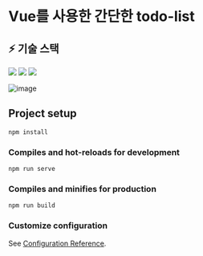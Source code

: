 # Vue를 사용한 간단한 todo-list

## ⚡ 기술 스택
<img src="https://img.shields.io/badge/vue-4FC08D?style=for-the-badge&logo=vue&logoColor=white"> <img src="https://img.shields.io/badge/typescript-3178C6?style=for-the-badge&logo=typescript&logoColor=white"> <img src="https://img.shields.io/badge/bootstrap-7952B3?style=for-the-badge&logo=bootstrap&logoColor=white">


![image](https://github.com/kimdayeon37/Vue.ts.bootstrap-TodoList/assets/93921784/ace749a0-793e-44f9-a717-839b52d99efc)

## Project setup
```
npm install
```

### Compiles and hot-reloads for development
```
npm run serve
```

### Compiles and minifies for production
```
npm run build
```

### Customize configuration
See [Configuration Reference](https://cli.vuejs.org/config/).
